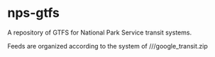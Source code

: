 # nps-gtfs
A repository of GTFS for National Park Service transit systems.

Feeds are organized according to the system of /<park code>/<system name>/google_transit.zip
